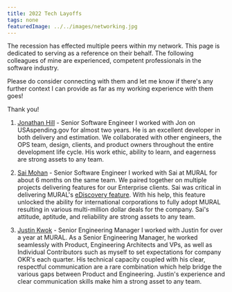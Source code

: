 ```yaml
---
title: 2022 Tech Layoffs
tags: none
featuredImage: ../../images/networking.jpg
---
```


The recession has effected multiple peers within my network. This page is dedicated to serving as a reference on their behalf. The following colleagues of mine are experienced, competent professionals in the software industry.

Please do consider connecting with them and let me know if there's any further context I can provide as far as my working experience with them goes!

Thank you!

1. [Jonathan Hill](https://www.linkedin.com/in/jonathan-hill-07a429a7/) - Senior Software Engineer
I worked with Jon on USAspending.gov for almost two years. He is an excellent developer in both delivery and estimation. We collaborated with other engineers, the OPS team, design, clients, and product owners throughout the entire development life cycle. His work ethic, ability to learn, and eagerness are strong assets to any team.

2. [Sai Mohan](https://www.linkedin.com/in/saikrishnamohan/) - Senior Software Engineer
I worked with Sai at MURAL for about 6 months on the same team. We paired together on multiple projects delivering features for our Enterprise clients. Sai was critical in delivering MURAL's [eDiscovery feature](https://developers.mural.co/enterprise/docs/about-ediscovery). With his help, this feature unlocked the ability for international corporations to fully adopt MURAL resulting in various multi-million dollar deals for the company. Sai's attitude, aptitude, and reliability are strong assets to any team.

3. [Justin Kwok](https://www.linkedin.com/in/justinmkwok/) - Senior Engineering Manager
I worked with Justin for over a year at MURAL. As a Senior Engineering Manager, he worked seamlessly with Product, Engineering Architects and VPs, as well as Individual Contributors such as myself to set expectations for company OKR's each quarter. His technical capacity coupled with his clear, respectful communication are a rare combination which help bridge the various gaps between Product and Engineering. Justin's experience and clear communication skills make him a strong asset to any team.
